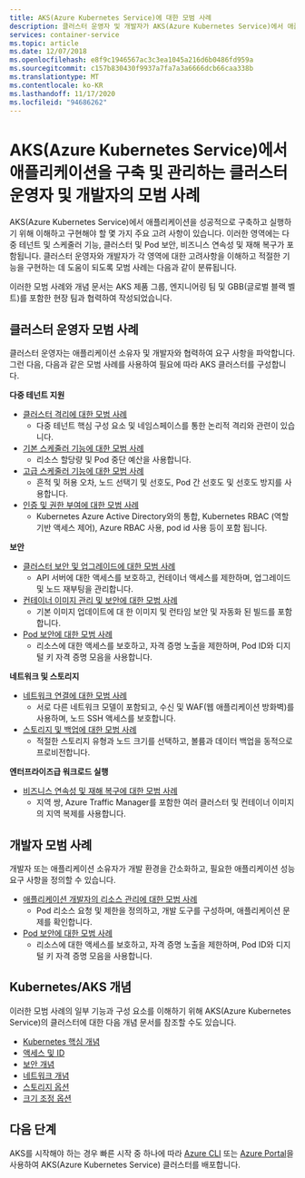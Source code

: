 ```yaml
---
title: AKS(Azure Kubernetes Service)에 대한 모범 사례
description: 클러스터 운영자 및 개발자가 AKS(Azure Kubernetes Service)에서 애플리케이션을 구축 및 관리하는 모범 사례에 대한 모음입니다.
services: container-service
ms.topic: article
ms.date: 12/07/2018
ms.openlocfilehash: e8f9c1946567ac3c3ea1045a216d6b0486fd959a
ms.sourcegitcommit: c157b830430f9937a7fa7a3a6666dcb66caa338b
ms.translationtype: MT
ms.contentlocale: ko-KR
ms.lasthandoff: 11/17/2020
ms.locfileid: "94686262"
---
```

# <a name="cluster-operator-and-developer-best-practices-to-build-and-manage-applications-on-azure-kubernetes-service-aks"></a>AKS(Azure Kubernetes Service)에서 애플리케이션을 구축 및 관리하는 클러스터 운영자 및 개발자의 모범 사례

AKS(Azure Kubernetes Service)에서 애플리케이션을 성공적으로 구축하고 실행하기 위해 이해하고 구현해야 할 몇 가지 주요 고려 사항이 있습니다. 이러한 영역에는 다중 테넌트 및 스케줄러 기능, 클러스터 및 Pod 보안, 비즈니스 연속성 및 재해 복구가 포함됩니다. 클러스터 운영자와 개발자가 각 영역에 대한 고려사항을 이해하고 적절한 기능을 구현하는 데 도움이 되도록 모범 사례는 다음과 같이 분류됩니다.

이러한 모범 사례와 개념 문서는 AKS 제품 그룹, 엔지니어링 팀 및 GBB(글로벌 블랙 벨트)를 포함한 현장 팀과 협력하여 작성되었습니다.

## <a name="cluster-operator-best-practices"></a>클러스터 운영자 모범 사례

클러스터 운영자는 애플리케이션 소유자 및 개발자와 협력하여 요구 사항을 파악합니다. 그런 다음, 다음과 같은 모범 사례를 사용하여 필요에 따라 AKS 클러스터를 구성합니다.

**다중 테넌트 지원**

* [클러스터 격리에 대한 모범 사례](operator-best-practices-cluster-isolation.md)
    * 다중 테넌트 핵심 구성 요소 및 네임스페이스를 통한 논리적 격리와 관련이 있습니다.
* [기본 스케줄러 기능에 대한 모범 사례](operator-best-practices-scheduler.md)
    * 리소스 할당량 및 Pod 중단 예산을 사용합니다.
* [고급 스케줄러 기능에 대한 모범 사례](operator-best-practices-advanced-scheduler.md)
    * 흔적 및 허용 오차, 노드 선택기 및 선호도, Pod 간 선호도 및 선호도 방지를 사용합니다.
* [인증 및 권한 부여에 대한 모범 사례](operator-best-practices-identity.md)
    * Kubernetes Azure Active Directory와의 통합, Kubernetes RBAC (역할 기반 액세스 제어), Azure RBAC 사용, pod id 사용 등이 포함 됩니다.

**보안**

* [클러스터 보안 및 업그레이드에 대한 모범 사례](operator-best-practices-cluster-security.md)
    * API 서버에 대한 액세스를 보호하고, 컨테이너 액세스를 제한하며, 업그레이드 및 노드 재부팅을 관리합니다.
* [컨테이너 이미지 관리 및 보안에 대한 모범 사례](operator-best-practices-container-image-management.md)
    * 기본 이미지 업데이트에 대 한 이미지 및 런타임 보안 및 자동화 된 빌드를 포함 합니다.
* [Pod 보안에 대한 모범 사례](developer-best-practices-pod-security.md)
    * 리소스에 대한 액세스를 보호하고, 자격 증명 노출을 제한하며, Pod ID와 디지털 키 자격 증명 모음을 사용합니다.

**네트워크 및 스토리지**

* [네트워크 연결에 대한 모범 사례](operator-best-practices-network.md)
    * 서로 다른 네트워크 모델이 포함되고, 수신 및 WAF(웹 애플리케이션 방화벽)를 사용하며, 노드 SSH 액세스를 보호합니다.
* [스토리지 및 백업에 대한 모범 사례](operator-best-practices-storage.md)
    * 적절한 스토리지 유형과 노드 크기를 선택하고, 볼륨과 데이터 백업을 동적으로 프로비전합니다.

**엔터프라이즈급 워크로드 실행**

* [비즈니스 연속성 및 재해 복구에 대한 모범 사례](operator-best-practices-multi-region.md)
    * 지역 쌍, Azure Traffic Manager를 포함한 여러 클러스터 및 컨테이너 이미지의 지역 복제를 사용합니다.

## <a name="developer-best-practices"></a>개발자 모범 사례

개발자 또는 애플리케이션 소유자가 개발 환경을 간소화하고, 필요한 애플리케이션 성능 요구 사항을 정의할 수 있습니다.

* [애플리케이션 개발자의 리소스 관리에 대한 모범 사례](developer-best-practices-resource-management.md)
    * Pod 리소스 요청 및 제한을 정의하고, 개발 도구를 구성하며, 애플리케이션 문제를 확인합니다.
* [Pod 보안에 대한 모범 사례](developer-best-practices-pod-security.md)
    * 리소스에 대한 액세스를 보호하고, 자격 증명 노출을 제한하며, Pod ID와 디지털 키 자격 증명 모음을 사용합니다.

## <a name="kubernetes--aks-concepts"></a>Kubernetes/AKS 개념

이러한 모범 사례의 일부 기능과 구성 요소를 이해하기 위해 AKS(Azure Kubernetes Service)의 클러스터에 대한 다음 개념 문서를 참조할 수도 있습니다.

* [Kubernetes 핵심 개념](concepts-clusters-workloads.md)
* [액세스 및 ID](concepts-identity.md)
* [보안 개념](concepts-security.md)
* [네트워크 개념](concepts-network.md)
* [스토리지 옵션](concepts-storage.md)
* [크기 조정 옵션](concepts-scale.md)

## <a name="next-steps"></a>다음 단계

AKS를 시작해야 하는 경우 빠른 시작 중 하나에 따라 [Azure CLI](kubernetes-walkthrough.md) 또는 [Azure Portal](kubernetes-walkthrough-portal.md)을 사용하여 AKS(Azure Kubernetes Service) 클러스터를 배포합니다.
